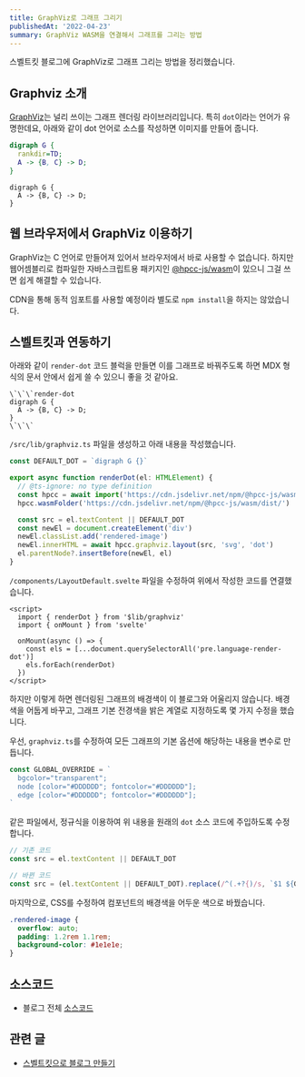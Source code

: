 ```yaml
---
title: GraphViz로 그래프 그리기
publishedAt: '2022-04-23'
summary: GraphViz WASM을 연결해서 그래프를 그리는 방법
---
```


스벨트킷 블로그에 GraphViz로 그래프 그리는 방법을 정리했습니다.

## Graphviz 소개

[GraphViz](https://graphviz.org/)는 널리 쓰이는 그래프 렌더링 라이브러리입니다. 특히
`dot`이라는 언어가 유명한데요, 아래와 같이 dot 언어로 소스를 작성하면 이미지를 만들어 줍니다.

```dot
digraph G {
  rankdir=TD;
  A -> {B, C} -> D;
}
```

```render-dot
digraph G {
  A -> {B, C} -> D;
}
```

## 웹 브라우저에서 GraphViz 이용하기

GraphViz는 C 언어로 만들어져 있어서 브라우저에서 바로 사용할 수 없습니다. 하지만 웹어셈블리로
컴파일한 자바스크립트용 패키지인
[@hpcc-js/wasm](https://www.npmjs.com/package/@hpcc-js/wasm)이 있으니 그걸 쓰면 쉽게
해결할 수 있습니다.

CDN을 통해 동적 임포트를 사용할 예정이라 별도로 `npm install`을 하지는 않았습니다.

## 스벨트킷과 연동하기

아래와 같이 `render-dot` 코드 블럭을 만들면 이를 그래프로 바꿔주도록 하면 MDX 형식의 문서
안에서 쉽게 쓸 수 있으니 좋을 것 같아요.

```
\`\`\`render-dot
digraph G {
  A -> {B, C} -> D;
}
\`\`\`
```

`/src/lib/graphviz.ts` 파일을 생성하고 아래 내용을 작성했습니다.

```typescript
const DEFAULT_DOT = `digraph G {}`

export async function renderDot(el: HTMLElement) {
  // @ts-ignore: no type definition
  const hpcc = await import('https://cdn.jsdelivr.net/npm/@hpcc-js/wasm/dist/index.es6.js')
  hpcc.wasmFolder('https://cdn.jsdelivr.net/npm/@hpcc-js/wasm/dist/')

  const src = el.textContent || DEFAULT_DOT
  const newEl = document.createElement('div')
  newEl.classList.add('rendered-image')
  newEl.innerHTML = await hpcc.graphviz.layout(src, 'svg', 'dot')
  el.parentNode?.insertBefore(newEl, el)
}
```

`/components/LayoutDefault.svelte` 파일을 수정하여 위에서 작성한 코드를 연결했습니다.

```svelte
<script>
  import { renderDot } from '$lib/graphviz'
  import { onMount } from 'svelte'

  onMount(async () => {
    const els = [...document.querySelectorAll('pre.language-render-dot')]
    els.forEach(renderDot)
  })
</script>
```

하지만 이렇게 하면 렌더링된 그래프의 배경색이 이 블로그와 어울리지 않습니다. 배경색을 어둡게
바꾸고, 그래프 기본 전경색을 밝은 계열로 지정하도록 몇 가지 수정을 했습니다.

우선, `graphviz.ts`를 수정하여 모든 그래프의 기본 옵션에 해당하는 내용을 변수로 만듭니다.

```typescript
const GLOBAL_OVERRIDE = `
  bgcolor="transparent";
  node [color="#DDDDDD"; fontcolor="#DDDDDD"];
  edge [color="#DDDDDD"; fontcolor="#DDDDDD"];
`
```

같은 파일에서, 정규식을 이용하여 위 내용을 원래의 `dot` 소스 코드에 주입하도록 수정합니다.

```typescript
// 기존 코드
const src = el.textContent || DEFAULT_DOT

// 바뀐 코드
const src = (el.textContent || DEFAULT_DOT).replace(/^(.+?{)/s, `$1 ${GLOBAL_OVERRIDE}`)
```

마지막으로, CSS를 수정하여 컴포넌트의 배경색을 어두운 색으로 바꿨습니다.

```css
.rendered-image {
  overflow: auto;
  padding: 1.2rem 1.1rem;
  background-color: #1e1e1e;
}
```

## 소스코드

- 블로그 전체 [소스코드](https://github.com/gongbughim/blog)

## 관련 글

- [스벨트킷으로 블로그 만들기](/posts/sveltekit-blog)

